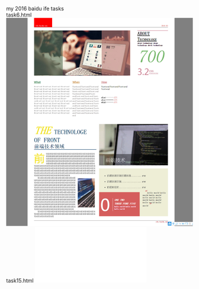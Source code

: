 my 2016 baidu ife tasks<br/>
task6.html
![task6.html](./image/task6.jpg)
task15.html
![task15.html](./task15.html)
